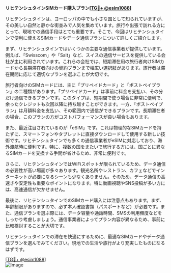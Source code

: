 **リヒテンシュタインSIMカード購入プラン[[TG💪+ @esim1088](https://t.me/s/esim1088)]**

リヒテンシュタインは、ヨーロッパの中でも小さな国として知られていますが、その美しい自然と静かな街並みで人気を集めています。旅行や出張で訪れる方にとって、現地での通信手段はとても重要です。そこで、今回はリヒテンシュタインで便利に使えるSIMカードやデータ通信プランについて詳しくご紹介します。

まず、リヒテンシュタインではいくつかの主要な通信事業者が提供しています。例えば、「Swisscom」や「Salt」など、スイスの通信サービスを提供している会社が主に利用されています。これらの会社では、短期滞在用の旅行者向けSIMカードから長期滞在者向けの契約プランまで幅広い選択肢があります。旅行者は滞在期間に応じて適切なプランを選ぶことが大切です。

旅行者向けのSIMカードには、主に「プリペイドカード」と「ポストペイプラン」の二種類があります。「プリペイドカード」は事前に料金を支払い、その分だけ通信できるプランです。このタイプは、短期間で使う場合に非常に便利で、余ったクレジットも次回以降に持ち越すことができます。一方、「ポストペイプラン」は月額料金を支払い、その範囲内で通信ができるプランです。長期滞在者の場合、このプランの方がコストパフォーマンスが良い場合もあります。

また、最近注目されているのが「eSIM」です。これは物理的なSIMカードを持たずに、スマートフォンやタブレットに直接ダウンロードして使用する新しい技術です。リヒテンシュタインでも多くの通信事業者がeSIMに対応しており、海外渡航時に便利です。特に、複数の国をまたいで旅行する方には、国ごとに異なるSIMカードを交換する手間が省けるため、非常に便利です。

さらに、リヒテンシュタインではWiFiスポットが限られているため、データ通信の必要性が高い場面が多々あります。観光名所やレストラン、カフェなどでインターネットが必要になるシーンも少なくありません。そのため、データ通信の高速さや安定性も重要なポイントになります。特に動画視聴やSNS投稿が多い方には、高速通信が欠かせません。

最後に、リヒテンシュタインでのSIMカード購入には注意点もあります。まず、年齢制限がありますので、必ず本人確認書類（パスポートなど）が必要です。また、通信プランを選ぶ際には、データ容量や通話時間、SMSの利用頻度などをしっかり考慮しましょう。通信事業者によってプラン内容が異なるため、事前に比較検討することが大切です。

リヒテンシュタインでの滞在を快適にするために、最適なSIMカードやデータ通信プランを選んでみてください。現地での生活や旅行がより充実したものになるはずです。

[[TG💪+ @esim1088](https://t.me/s/esim1088)]  
![Image](https://i.postimg.cc/Y0z9fWf4/image.png)